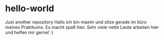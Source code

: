 # hello-world
Just another repository
Hallo ich bin maxim und sitze gerade im büro meines Praktkums. Es macht spaß hier. Sehr viele nette Leute arbeiten hier und helfen mir gerne! :)
